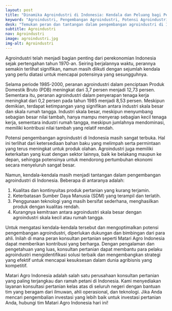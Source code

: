 ```yaml
---
layout: post
title: "Dinamika Agroindustri di Indonesia: Kendala dan Peluang bagi Pengembangan Masa Depan"
keyword: "Agroindustri, Pengembangan Agroindustri, Potensi Agroindustri, Kendala Agroindustri, Peluang Agroindustri, Matari Agro Indonesia"
desk: "Temukan peran dan tantangan dalam pengembangan agroindustri di Indonesia serta potensi yang masih terbuka lebar"
subtitle: Agroindustri
nav: Agroindustri
image: agroindustri.jpg
img-alt: Agroindustri
---
```


Agroindustri telah menjadi bagian penting dari perekonomian Indonesia sejak pertengahan tahun 1970-an. Seiring berjalannya waktu, perannya semakin terlihat signifikan, namun masih diikuti dengan sejumlah kendala yang perlu diatasi untuk mencapai potensinya yang sesungguhnya.

Selama periode 1985-2000, peranan agroindustri dalam penciptaan Produk Domestik Bruto (PDB) meningkat dari 3,7 persen menjadi 12,73 persen. Sementara itu, peranan agroindustri dalam penyerapan tenaga kerja meningkat dari 0,2 persen pada tahun 1985 menjadi 8,53 persen. Meskipun demikian, terdapat ketimpangan yang signifikan antara industri skala besar dan skala rumah tangga. Industri skala besar, meskipun menyumbang sebagian besar nilai tambah, hanya mampu menyerap sebagian kecil tenaga kerja, sementara industri rumah tangga, meskipun jumlahnya mendominasi, memiliki kontribusi nilai tambah yang relatif rendah.

Potensi pengembangan agroindustri di Indonesia masih sangat terbuka. Hal ini terlihat dari ketersediaan bahan baku yang melimpah serta permintaan yang terus meningkat untuk produk olahan. Agroindustri juga memiliki keterkaitan yang kuat dengan sektor lainnya, baik ke belakang maupun ke depan, sehingga potensinya untuk mendorong pertumbuhan ekonomi secara menyeluruh sangat besar.

Namun, kendala-kendala masih menjadi tantangan dalam pengembangan agroindustri di Indonesia. Beberapa di antaranya adalah:
1. Kualitas dan kontinyuitas produk pertanian yang kurang terjamin.
2. Keterbatasan Sumber Daya Manusia (SDM) yang terampil dan terlatih.
3. Penggunaan teknologi yang masih bersifat sederhana, menghasilkan produk dengan kualitas rendah.
4. Kurangnya kemitraan antara agroindustri skala besar dengan agroindustri skala kecil atau rumah tangga.

Untuk mengatasi kendala-kendala tersebut dan mengoptimalkan potensi pengembangan agroindustri, diperlukan dukungan dan bimbingan dari para ahli. Inilah di mana peran konsultan pertanian seperti Matari Agro Indonesia dapat memberikan kontribusi yang berharga. Dengan pengalaman dan pengetahuan yang luas, konsultan pertanian dapat membantu para pelaku agroindustri mengidentifikasi solusi terbaik dan mengembangkan strategi yang efektif untuk mencapai kesuksesan dalam dunia agribisnis yang kompetitif.

Matari Agro Indonesia adalah salah satu perusahaan konsultan pertanian yang paling terjangkau dan ramah petani di Indonesia. Kami menyediakan layanan konsultasi pertanian kelas atas di seluruh negeri dengan bantuan tim yang beragam dari ilmuwan, ahli operasional, dan teknologi. Jika Anda mencari pengembalian investasi yang lebih baik untuk investasi pertanian Anda, hubungi tim Matari Agro Indonesia hari ini!
